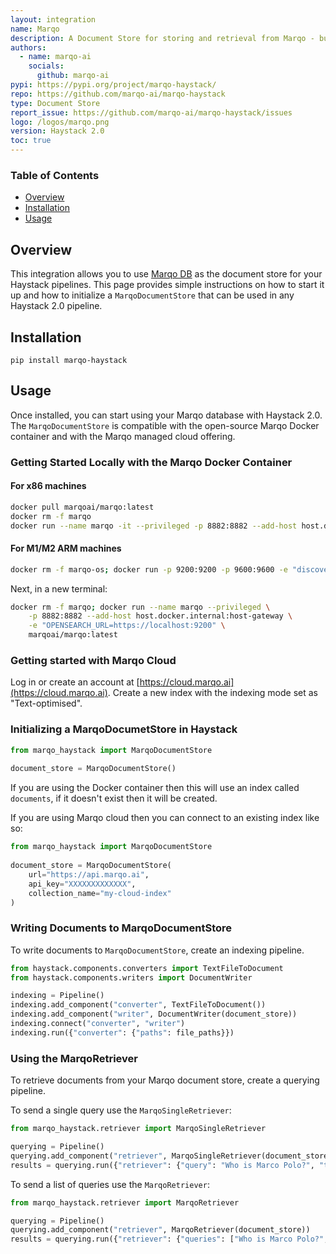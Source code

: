 ```yaml
---
layout: integration
name: Marqo
description: A Document Store for storing and retrieval from Marqo - built for Haystack 2.0
authors:
  - name: marqo-ai
    socials:
      github: marqo-ai
pypi: https://pypi.org/project/marqo-haystack/
repo: https://github.com/marqo-ai/marqo-haystack
type: Document Store
report_issue: https://github.com/marqo-ai/marqo-haystack/issues
logo: /logos/marqo.png
version: Haystack 2.0
toc: true
---
```


### **Table of Contents**
- [Overview](#overview)
- [Installation](#installation)
- [Usage](#usage)

## Overview

This integration allows you to use [Marqo DB](https://www.marqo.ai/) as the document store for your Haystack pipelines. This page provides simple instructions on how to start it up and how to initialize a `MarqoDocumentStore` that can be used in any Haystack 2.0 pipeline.

## Installation

```console
pip install marqo-haystack
```
## Usage

Once installed, you can start using your Marqo database with Haystack 2.0. The `MarqoDocumentStore` is compatible with the open-source Marqo Docker container and with the Marqo managed cloud offering.

### Getting Started Locally with the Marqo Docker Container

#### For x86 machines
```bash
docker pull marqoai/marqo:latest
docker rm -f marqo
docker run --name marqo -it --privileged -p 8882:8882 --add-host host.docker.internal:host-gateway marqoai/marqo:latest
```
#### For M1/M2 ARM machines
```bash
docker rm -f marqo-os; docker run -p 9200:9200 -p 9600:9600 -e "discovery.type=single-node" marqoai/marqo-os:0.0.3-arm
```

Next, in a new terminal:
```bash
docker rm -f marqo; docker run --name marqo --privileged \
    -p 8882:8882 --add-host host.docker.internal:host-gateway \
    -e "OPENSEARCH_URL=https://localhost:9200" \
    marqoai/marqo:latest
```

### Getting started with Marqo Cloud

Log in or create an account at [https://cloud.marqo.ai](https://cloud.marqo.ai). Create a new index with the indexing mode set as "Text-optimised".

### Initializing a MarqoDocumetStore in Haystack

```python
from marqo_haystack import MarqoDocumentStore
 
document_store = MarqoDocumentStore()
```

If you are using the Docker container then this will use an index called `documents`, if it doesn't exist then it will be created.

If you are using Marqo cloud then you can connect to an existing index like so:

```python
from marqo_haystack import MarqoDocumentStore
 
document_store = MarqoDocumentStore(
    url="https://api.marqo.ai",
    api_key="XXXXXXXXXXXXX",
    collection_name="my-cloud-index"
)
```

### Writing Documents to MarqoDocumentStore
To write documents to `MarqoDocumentStore`, create an indexing pipeline.

```python
from haystack.components.converters import TextFileToDocument
from haystack.components.writers import DocumentWriter

indexing = Pipeline()
indexing.add_component("converter", TextFileToDocument())
indexing.add_component("writer", DocumentWriter(document_store))
indexing.connect("converter", "writer")
indexing.run({"converter": {"paths": file_paths}})
```

### Using the MarqoRetriever
To retrieve documents from your Marqo document store, create a querying pipeline.

To send a single query use the `MarqoSingleRetriever`:

```python
from marqo_haystack.retriever import MarqoSingleRetriever

querying = Pipeline()
querying.add_component("retriever", MarqoSingleRetriever(document_store))
results = querying.run({"retriever": {"query": "Who is Marco Polo?", "top_k": 3}})
```

To send a list of queries use the `MarqoRetriever`:

```python
from marqo_haystack.retriever import MarqoRetriever

querying = Pipeline()
querying.add_component("retriever", MarqoRetriever(document_store))
results = querying.run({"retriever": {"queries": ["Who is Marco Polo?", "Can Hippos swim?"], "top_k": 3}})
```

